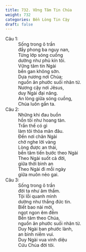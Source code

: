 ```yaml
---
title: 732. Vững Tâm Tin Chúa
weight: 732
categories: Bền Lòng Tin Cậy
draft: false
---
```

<dl><dt>Câu 1:</dt><dd data-verse="1">Sống trong ô trần <br/>đầy phong ba nguy nan, <br/>Từng lớp sóng cuồng <br/>dường như phủ kín tôi. <br/>Vững tâm tin Ngài <br/>bền gan không sờn. <br/>Dựa nương nơi Chúa; <br/>nguồn ân phước suối nhân từ. <br/>Nương cậy nơi Jêsus, <br/>duy Ngài đại năng. <br/>An lòng giữa sóng cuồng, <br/>Chúa luôn gần ta. </dd><dt>Câu 2:</dt><dd data-verse="2">Những khi đau buồn <br/>hồn tôi như hoang tàn. <br/>Trần thế có gì <br/>làm tôi thỏa mãn đâu. <br/>Đến nơi chân Ngài <br/>chờ nghe lời vàng <br/>Lòng được an thái, <br/>bền tâm tiến bước theo Ngài <br/>Theo Ngài suốt cả đời, <br/>giữa thời bình an <br/>Theo Ngài đi mỗi ngày <br/>giữa muôn nẻo gai. </dd><dt>Câu 3:</dt><dd data-verse="3">Sống trong ô trần <br/>đời ta như âm thầm. <br/>Tội lỗi quanh mình <br/>dường như thắng đức tin. <br/>Biết bao nài mời, <br/>ngọt ngon êm đềm <br/>Bền tâm theo Chúa, <br/>nguồn ân phước suối nhân từ. <br/>Duy Ngài ban phước lành, <br/>an bình niềm vui. <br/>Duy Ngài vua vinh diệu <br/>Cứu Chúa đời tôi. </dd></dl>